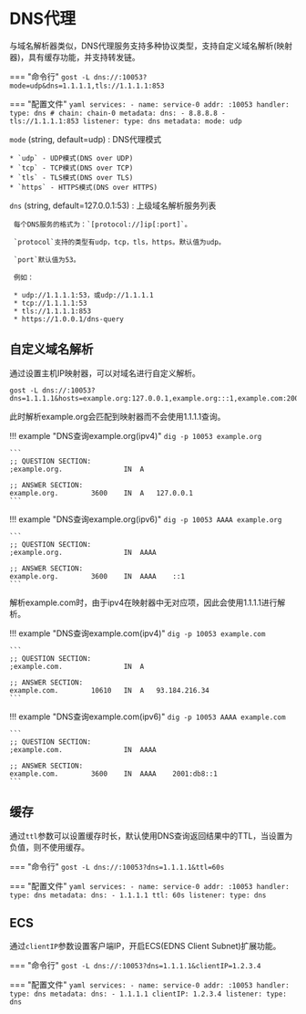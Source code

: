 # DNS代理

与域名解析器类似，DNS代理服务支持多种协议类型，支持自定义域名解析(映射器)，具有缓存功能，并支持转发链。

=== "命令行"
    ```
	gost -L dns://:10053?mode=udp&dns=1.1.1.1,tls://1.1.1.1:853
    ```

=== "配置文件"
    ```yaml
    services:
    - name: service-0
      addr: :10053
      handler:
        type: dns
		# chain: chain-0
        metadata:
          dns:
          - 8.8.8.8
          - tls://1.1.1.1:853
      listener:
        type: dns
        metadata:
          mode: udp
    ```

`mode` (string, default=udp)
:    DNS代理模式

    * `udp` - UDP模式(DNS over UDP)
	* `tcp` - TCP模式(DNS over TCP)
	* `tls` - TLS模式(DNS over TLS)
	* `https` - HTTPS模式(DNS over HTTPS)

`dns` (string, default=127.0.0.1:53)
:    上级域名解析服务列表

     每个DNS服务的格式为：`[protocol://]ip[:port]`。

	 `protocol`支持的类型有udp，tcp，tls，https。默认值为udp。

	 `port`默认值为53。

	 例如：
	 
	 * udp://1.1.1.1:53，或udp://1.1.1.1
	 * tcp://1.1.1.1:53
	 * tls://1.1.1.1:853
	 * https://1.0.0.1/dns-query

## 自定义域名解析

通过设置主机IP映射器，可以对域名进行自定义解析。

```
gost -L dns://:10053?dns=1.1.1.1&hosts=example.org:127.0.0.1,example.org:::1,example.com:2001:db8::1
```

此时解析example.org会匹配到映射器而不会使用1.1.1.1查询。

!!! example "DNS查询example.org(ipv4)"
	```
	dig -p 10053 example.org
	```

	```
	;; QUESTION SECTION:
    ;example.org.				IN	A

    ;; ANSWER SECTION:
    example.org.		3600	IN	A	127.0.0.1
	```

!!! example "DNS查询example.org(ipv6)"
	```
	dig -p 10053 AAAA example.org
	```

	```
	;; QUESTION SECTION:
    ;example.org.				IN	AAAA

    ;; ANSWER SECTION:
    example.org.		3600	IN	AAAA	::1
	```

解析example.com时，由于ipv4在映射器中无对应项，因此会使用1.1.1.1进行解析。

!!! example "DNS查询example.com(ipv4)"
	```
	dig -p 10053 example.com
	```

	```
	;; QUESTION SECTION:
    ;example.com.				IN	A

    ;; ANSWER SECTION:
    example.com.		10610	IN	A	93.184.216.34
	```

!!! example "DNS查询example.com(ipv6)"
	```
	dig -p 10053 AAAA example.com
	```

	```
	;; QUESTION SECTION:
    ;example.com.				IN	AAAA

    ;; ANSWER SECTION:
    example.com.		3600	IN	AAAA	2001:db8::1
	```

## 缓存

通过`ttl`参数可以设置缓存时长，默认使用DNS查询返回结果中的TTL，当设置为负值，则不使用缓存。

=== "命令行"
    ```
	gost -L dns://:10053?dns=1.1.1.1&ttl=60s
    ```

=== "配置文件"
    ```yaml
    services:
    - name: service-0
      addr: :10053
      handler:
        type: dns
        metadata:
          dns:
          - 1.1.1.1
		  ttl: 60s
      listener:
        type: dns
    ```

## ECS

通过`clientIP`参数设置客户端IP，开启ECS(EDNS Client Subnet)扩展功能。

=== "命令行"
    ```
	gost -L dns://:10053?dns=1.1.1.1&clientIP=1.2.3.4
    ```

=== "配置文件"
    ```yaml
    services:
    - name: service-0
      addr: :10053
      handler:
        type: dns
        metadata:
          dns:
          - 1.1.1.1
		  clientIP: 1.2.3.4
      listener:
        type: dns
    ```